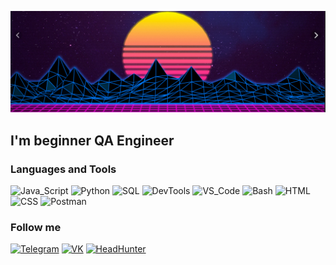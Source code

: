 ![Header](https://github.com/Pro100Dima1/Pro100Dima1/blob/main/assets/Github_retrowave.png)

## I'm beginner QA Engineer

### Languages and Tools
![Java_Script](https://img.shields.io/badge/-Java_Script-050502?style=for-the-badge&logo=javascript)
![Python](https://img.shields.io/badge/-Python-050502?style=for-the-badge&logo=python)
![SQL](https://img.shields.io/badge/-SQL-050502?style=for-the-badge&logo=sql)
![DevTools](https://img.shields.io/badge/-DevTools-050502?style=for-the-badge&logo=dev.to)
![VS_Code](https://img.shields.io/badge/-VS_Code-050502?style=for-the-badge&logo=VScode)
![Bash](https://img.shields.io/badge/-Bash-050502?style=for-the-badge&logo=git)
![HTML](https://img.shields.io/badge/-HTML-050502?style=for-the-badge&logo=html5)
![CSS](https://img.shields.io/badge/-CSS-050502?style=for-the-badge&logo=css3)
![Postman](https://img.shields.io/badge/-Postman-050502?style=for-the-badge&logo=postman)


### Follow me

[![Telegram](https://img.shields.io/badge/-Telegram-050502?style=for-the-badge&logo=telegram)](https://t.me/mcrolton)
[![VK](https://img.shields.io/badge/-VK-050502?style=for-the-badge&logo=vk)](https://vk.com/id55919967)
[![HeadHunter](https://img.shields.io/badge/-Head_Hunter-050502?style=for-the-badge&logo=hh)](https://hh.ru/resume/e7d77368ff0939f8880039ed1f48494d6c6d35)
